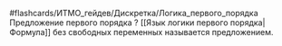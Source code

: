#flashcards/ИТМО_гейдев/Дискретка/Логика_первого_порядка
Предложение первого порядка
?
[[Язык логики первого порядка|Формула]] без свободных переменных называется предложением.

